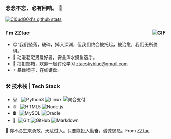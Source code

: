 ### 念念不忘，必有回响。 👋
[![Cl0udG0d's github stats](https://github-readme-stats.vercel.app/api?username=ZZtac&show_icons=true&theme=radical)](https://github.com/anuraghazra/github-readme-stats)

### I'm ZZtac<img align="right" alt="GIF" src="https://raw.githubusercontent.com/JoeyBling/JoeyBling/master/pic/pusheencode.gif" />
- :blush:“我们坠落，破碎，掉入深渊，但我们终会被托起，被治愈，我们无所畏惧。”
- 🌱 动漫老宅男爱好者，安全浑水摸鱼选手。
- 💬 扣扣邮箱，欢迎一起讨论学习 [ztacskyblue@gmail.com](mailto:ztacskyblue@gmail.com)
- ⭐ 暴躁喷子，在线键盘。


### 🛠 技术栈 | Tech Stack

- 💻 &#160; ![Python3](https://img.shields.io/github/pipenv/locked/python-version/metabolize/rq-dashboard-on-heroku)
![Linux](https://img.shields.io/badge/-Linux-333333?style=flat&logo=Linux&logoColor=FCC624)
![聚合支付](https://img.shields.io/badge/-聚合支付-333333?style=flat&logo=payoneer&logoColor=FF4800)
- 🌐 &#160; ![HTML5](https://img.shields.io/badge/-HTML5-333333?style=flat&logo=HTML5)
![Node.js](https://img.shields.io/badge/-Node.js-333333?style=flat&logo=node.js)
- 🛢 &#160; ![MySQL](https://img.shields.io/badge/-MySQL-333333?style=flat&logo=mysql)
![Oracle](https://img.shields.io/badge/-Oracle-333333?style=flat&logo=Oracle)
- 🔧 &#160;![Git](https://img.shields.io/badge/-Git-333333?style=flat&logo=git)
![GitHub](https://img.shields.io/badge/-GitHub-333333?style=flat&logo=github)
![Markdown](https://img.shields.io/badge/-Markdown-333333?style=flat&logo=markdown)


🎈 你不必生来勇敢，天赋过人。只要能投入勤奋，诚诚恳恳。From [ZZtac](https://github.com/ZZtac)
